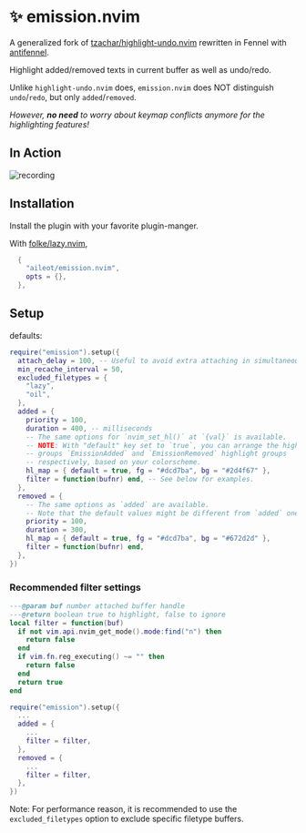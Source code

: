 # ✨ emission.nvim

A generalized fork of
[tzachar/highlight-undo.nvim](https://github.com/tzachar/highlight-undo.nvim)
rewritten in Fennel with
[antifennel](https://git.sr.ht/~technomancy/antifennel).

Highlight added/removed texts in current buffer as well as undo/redo.

Unlike `highlight-undo.nvim` does, `emission.nvim` does NOT distinguish
`undo`/`redo`, but only `added`/`removed`.

_However, **no need** to worry about keymap conflicts anymore for the
highlighting features!_

## In Action

<!-- TODO: Replace demo with asciinema -->
![recording](https://github.com/tzachar/highlight-undo.nvim/assets/4946827/81b85a3b-b563-4e97-b4e1-7a48d0d2f912)

## Installation

Install the plugin with your favorite plugin-manger.

With [folke/lazy.nvim](https://github/folke/lazy.nvim),

```lua
  {
    "aileot/emission.nvim",
    opts = {},
  },
```

## Setup

defaults:

```lua
require("emission").setup({
  attach_delay = 100, -- Useful to avoid extra attaching in simultaneous editing.
  min_recache_interval = 50,
  excluded_filetypes = {
    "lazy",
    "oil",
  },
  added = {
    priority = 100,
    duration = 400, -- milliseconds
    -- The same options for `nvim_set_hl()` at `{val}` is available.
    -- NOTE: With "default" key set to `true`, you can arrange the highlight
    -- groups `EmissionAdded` and `EmissionRemoved` highlight groups
    -- respectively, based on your colorscheme.
    hl_map = { default = true, fg = "#dcd7ba", bg = "#2d4f67" },
    filter = function(bufnr) end, -- See below for examples.
  },
  removed = {
    -- The same options as `added` are available.
    -- Note that the default values might be different from `added` ones.
    priority = 100,
    duration = 300,
    hl_map = { default = true, fg = "#dcd7ba", bg = "#672d2d" },
    filter = function(bufnr) end,
  },
})
```

### Recommended filter settings

```lua
---@param buf number attached buffer handle
---@return boolean true to highlight, false to ignore
local filter = function(buf)
  if not vim.api.nvim_get_mode().mode:find("n") then
    return false
  end
  if vim.fn.reg_executing() ~= "" then
    return false
  end
  return true
end

require("emission").setup({
  ...
  added = {
    ...
    filter = filter,
  },
  removed = {
    ...
    filter = filter,
  },
})
```

Note: For performance reason, it is recommended to use the
`excluded_filetypes` option to exclude specific filetype buffers.
